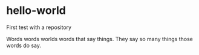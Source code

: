 # hello-world
First test with a repository

Words words worlds words that say things.
They say so many things those words do say.
